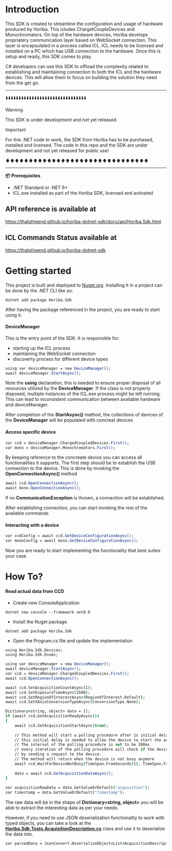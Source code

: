 # Introduction

This SDK is created to streamline the configuration and usage of hardware produced by Horiba. This icludes ChargetCoupleDevices and Monochromators.
On top of the hardware devices, Horiba develops propriatery communication layer based on WebSocket connection. This layer is encapsulated in a process called ICL. ICL needs to be licensed and installed on a PC which has USB connection to the hardware. Once this is setup and ready, this SDK comes to play.

C# developers can use this SDK to offload the complexity related to establishing and maintaining connection to both the ICL and the hardware devices. This will allow them to focus on building the solution they need from the get go.
___

⬇️⬇️⬇️⬇️⬇️⬇️⬇️⬇️⬇️⬇️⬇️⬇️⬇️⬇️⬇️⬇️⬇️⬇️⬇️⬇️⬇️⬇️⬇️⬇️⬇️⬇️⬇️⬇️⬇️⬇️⬇️

> [!WARNING]  
> This SDK is under development and not yet released.

> [!IMPORTANT]  
> For this .NET code to work, the SDK from Horiba has to be purchased, installed and licensed.
> The code in this repo and the SDK are under development and not yet released for public use!

⬆️⬆️⬆️⬆️⬆️⬆️⬆️⬆️⬆️⬆️⬆️⬆️⬆️⬆️⬆️⬆️⬆️⬆️⬆️⬆️⬆️⬆️⬆️⬆️⬆️⬆️⬆️⬆️⬆️⬆️⬆️

___

**📦 Prerequisites**

* .NET Standard or .NET 6+
* ICL.exe installed as part of the Horiba SDK, licensed and activated

## API reference is available at

https://thatstheend.github.io/horiba-dotnet-sdk/docs/api/Horiba.Sdk.html

## ICL Commands Status available at

https://thatstheend.github.io/horiba-dotnet-sdk

# Getting started

This project is built and deployed to [Nuget.org](https://www.nuget.org/packages/Horiba.Sdk/). Installing it in a project can be done by the .NET CLI like so:

```dotnetcli
dotnet add package Horiba.Sdk
```

After having the package referenced in the project, you are ready to start using it.

#### DeviceManager

This is the entry point of the SDK. It is responsible for:

* starting up the ICL process  
* maintaining the WebSocket connection
* discoverty process for different device types

```csh
using var deviceManager = new DeviceManager();
await deviceManager.StartAsync();
```

Note the **using** declaration, this is needed to ensure proper disposal of all resources utilized by the **DeviceManager**. If the class is not properly disposed, multiple instances of the ICL.exe process might be left running. This can lead to inconsistent communication between available hardware and deviceManager.

After completion of the **StartAsync()** method, the collections of devices of the **DeviceManager** will be populated with concreat devices

#### Access specific device

```csh
var ccd = deviceManager.ChargedCoupledDevices.First();
var mono = deviceManager.Monochromators.First();
```

By keeping reference to the concreate device you can access all functionalities it supports. The first step should be to establish the USB connection to the device.
This is done by invoking the **OpenConnectionAsync()** method

```csh
await ccd.OpenConnectionAsync();
await mono.OpenConnectionAsync();
```

If no **CommunicationException** is thrown, a connection will be established.

After establishing connection, you can start invoking the rest of the available commands

#### Interacting with a device

```csh
var ccdConfig = await ccd.GetDeviceConfigurationAsync();
var monoConfig = await mono.GetDeviceConfigurationAsync();
```

Now you are ready to start implementing the functionality that best suites your case.

# How To?

#### Read actual data from CCD

* Create new ConsoleApplication

```dotnetcli
dotnet new console --framework net8.0
```

* Install the Nuget package

```dotnetcli
dotnet add package Horiba.Sdk
```

* Open the Program.cs file and update the implementation

```csh
using Horiba.Sdk.Devices;
using Horiba.Sdk.Enums;

using var deviceManager = new DeviceManager();
await deviceManager.StartAsync();
var ccd = deviceManager.ChargedCoupledDevices.First();
await ccd.OpenConnectionAsync();

await ccd.SetAcquisitionCountAsync(1);
await ccd.SetExposureTimeAsync(1500);
await ccd.SetRegionOfInterestAsync(RegionOfInterest.Default);
await ccd.SetXAxisConversionTypeAsync(ConversionType.None);

Dictionary<string, object> data = [];
if (await ccd.GetAcquisitionReadyAsync())
{
    await ccd.SetAcquisitionStartAsync(true);
    
    // This method will start a polling procedure after 1s initial delay
    // this initial delay is needed to allow the device to start the acquisition.
    // The interval of the polling procedure is set to be 300ms
    // every iteration of the polling procedure will check if the device is busy
    // by sending a request to the device.
    // The method will return when the device is not busy anymore
    await ccd.WaitForDeviceNotBusy(TimeSpan.FromSeconds(1), TimeSpan.FromMilliseconds(300));
    
    data = await ccd.GetAcquisitionDataAsync();
}
        
var acquisitionRawData = data.GetValueOrDefault("acquisition");
var timestamp = data.GetValueOrDefault("timestamp");
```

The raw data will be in the shape of **Dictionary<string, object>** you will be able to extract the interesting data as per your needs.

However, if you need to use JSON deserialization functionality to work with typed objects, you can take a look at the [**Horiba.Sdk.Tests.AcquisitionDescription.cs**](https://github.com/ThatsTheEnd/horiba-dotnet-sdk/blob/main/Horiba.Sdk.Tests/AcquisitionDescription.cs) class and use it to deserialize the data into.

```csh
var parsedData = JsonConvert.DeserializeObject<List<AcquisitionDescription>>(acquisitionRawData.ToString());
```
